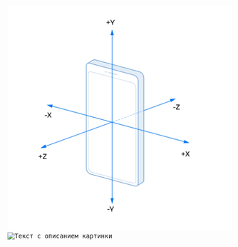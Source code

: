 ![Alt text](Ed7fj84L1r81.jpg)
<kbd>
<image src="d7fj84L1r81.jpg" alt="Текст с описанием картинки">
</kbd>
